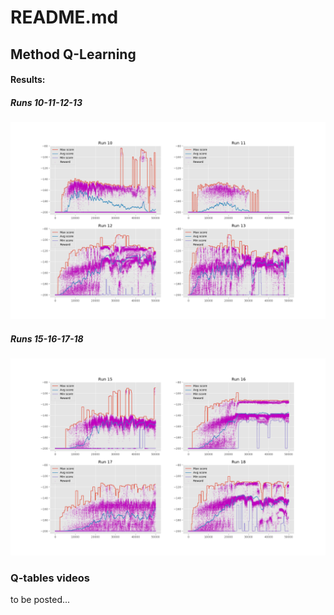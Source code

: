 # README.md

## Method Q-Learning

#### Results:

##### Runs 10-11-12-13
![Compare1](Compare-10-11-12-13.png)

##### Runs 15-16-17-18
![Compare1](Compare-15-16-17-18.png)

### Q-tables videos

to be posted...